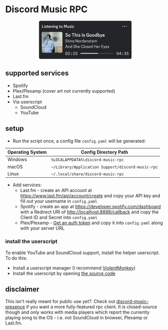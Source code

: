 # Discord Music RPC

<p align="center">
  <img alt="preview" src="./assets/preview.webp" height=120>
</p>

## supported services

- Spotify
- Plex/Plexamp (cover art not currently supported)
- Last.fm
- Via userscript
  - SoundCloud
  - YouTube

## setup

- Run the script once, a config file `config.yaml` will be generated:

| **Operating System** | **Config Directory Path**                         |
| -------------------- | ------------------------------------------------- |
| Windows              | `%LOCALAPPDATA%\discord-music-rpc`                |
| macOS                | `~/Library/Application Support/discord-music-rpc` |
| Linux                | `~/.local/share/discord-music-rpc`                |

- Add services:
  - Last.fm - create an API account at <https://www.last.fm/api/account/create> and copy your API key and fill out your username in `config.yaml`
  - Spotify - create an app at <https://developer.spotify.com/dashboard> with a Redirect URI of <http://localhost:8888/callback> and copy the Client ID and Secret into `config.yaml`
  - Plex/Plexamp - [Get an auth token](https://support.plex.tv/articles/204059436-finding-an-authentication-token-x-plex-token/) and copy it into `config.yaml` along with your server URL

### install the userscript

To enable YouTube and SoundCloud support, install the helper userscript. To do this:

- Install a userscript manager (I recommend [ViolentMonkey](https://violentmonkey.github.io/))
- Install the userscript by opening [the source code](https://github.com/f0e/discord-music-rpc/raw/main/extensions/discord-music-rpc-helper.user.js)

## disclaimer

This isn't really meant for public use _yet?_. Check out [discord-music-presence](https://github.com/ungive/discord-music-presence) if you want a more fully-featured rpc client. It is closed-source though and only works with media players which report the currently playing song to the OS - i.e. not SoundCloud in browser, Plexamp or Last.fm.
